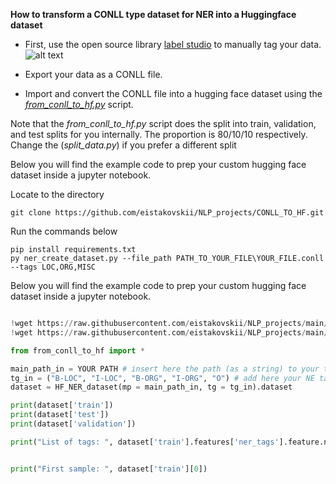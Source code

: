 **How to transform a CONLL type dataset for NER into a Huggingface dataset**

* First, use the open source library [label studio](https://labelstud.io/) to manually tag your data.
![alt text](https://github.com/eistakovskii/NLP_projects/blob/main/NER/CONLL_TO_HF/label_studio_ex.png)

* Export your data as a CONLL file.

* Import and convert the CONLL file into a hugging face dataset using the [*from_conll_to_hf.py*](https://github.com/eistakovskii/NLP_projects/blob/main/NER/CONLL_TO_HF/from_conll_to_hf.py) script.

Note that the *from_conll_to_hf.py* script does the split into train, validation, and test splits for you internally. The proportion is 80/10/10 respectively.
Change the (*split_data.py*) if you prefer a different split

Below you will find the example code to prep your custom hugging face dataset inside a jupyter notebook.

Locate to the directory
``` shell
git clone https://github.com/eistakovskii/NLP_projects/CONLL_TO_HF.git
```
Run the commands below
``` shell
pip install requirements.txt
py ner_create_dataset.py --file_path PATH_TO_YOUR_FILE\YOUR_FILE.conll --tags LOC,ORG,MISC

```
Below you will find the example code to prep your custom hugging face dataset inside a jupyter notebook.


```python

!wget https://raw.githubusercontent.com/eistakovskii/NLP_projects/main/NER/CONLL_TO_HF/from_conll_to_hf.py
!wget https://raw.githubusercontent.com/eistakovskii/NLP_projects/main/NER/CONLL_TO_HF/from_conll_to_hf.py

from from_conll_to_hf import *

main_path_in = YOUR PATH # insert here the path (as a string) to your txt files that were split beforehand into train, valid and test splits 
tg_in = ("B-LOC", "I-LOC", "B-ORG", "I-ORG", "O") # add here your NE tags in the BIO format as a tuple
dataset = HF_NER_dataset(mp = main_path_in, tg = tg_in).dataset

print(dataset['train'])
print(dataset['test'])
print(dataset['validation'])

print("List of tags: ", dataset['train'].features['ner_tags'].feature.names)


print("First sample: ", dataset['train'][0])

```


